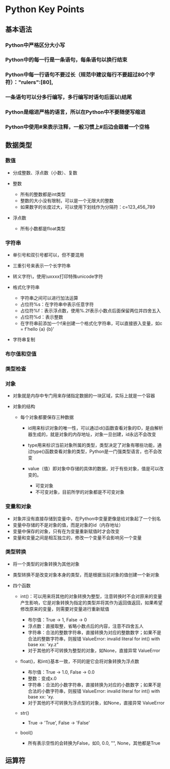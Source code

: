 # Python Key Points

## 基本语法

### Python中严格区分大小写

### Python中的每一行是一条语句，每条语句以换行结束

### Python中每一行语句不要过长（规范中建议每行不要超过80个字符）："rulers":[80],

### 一条语句可以分多行编写，多行编写时语句后面以\结尾

### Python是缩进严格的语言，所以在Python中不要随便写缩进

### Python中使用#来表示注释，一般习惯上#后边会跟着一个空格

## 数据类型

### 数值

- 分成整数、浮点数（小数）、复数
- 整数

	- 所有的整数都是int类型
	- 整数的大小没有限制，可以是一个无限大的整数
	- 如果数字的长度过大，可以使用下划线作为分隔符：c=123_456_789

- 浮点数

	- 所有小数都是float类型

### 字符串

- 单引号和双引号都可以，但不要混用
- 三重引号来表示一个长字符串
- 转义字符\，使用\uxxxx打印特殊unicode字符
- 格式化字符串

	- 字符串之间可以进行加法运算
	- 占位符%s：在字符串中表示任意字符
	- 占位符%f：表示浮点数，使用%.2f表示小数点后面保留两位并四舍五入
	- 占位符%d：表示整数
	- 在字符串前添加一个f来创建一个格式化字符串，可以直接嵌入变量，如c = f'hello {a} {b}'

- 字符串复制

### 布尔值和空值

### 类型检查

### 对象

- 对象就是内存中专门用来存储指定数据的一块区域，实际上就是一个容器
- 对象的结构

	- 每个对象都要保存三种数据

		- id用来标识对象的唯一性，可以通过id()函数查看对象的ID，是由解析器生成的，就是对象的内存地址，对象一旦创建，id永远不会改变
		- type用来标识当前对象所属的类型，类型决定了对象有哪些功能，通过type()函数查看对象的类型，Python是一门强类型语言，也不会改变
		- value（值）即对象中存储的具体的数据，对于有些对象，值是可以改变的。

			- 可变对象
			- 不可变对象，目前所学的对象都是不可变对象

### 变量和对象

- 对象并没有直接存储到变量中，在Python中变量更像是给对象起了一个别名
- 变量中存储的不是对象的值，而是对象的id（内存地址）
- 变量中保存的对象，只有在为变量重新赋值时才会改变
- 变量和变量之间是相互独立的，修改一个变量不会影响另一个变量

### 类型转换

- 将一个类型的对象转换为其他对象
- 类型转换不是改变对象本身的类型，而是根据当前对象的值创建一个新对象
- 四个函数

	- int()：可以用来将其他的对象转换为整型，注意转换时不会对原来的变量产生影响，它是对象转换为指定的类型并将其作为返回值返回，如果希望修改原来的变量，则需要对变量进行重新赋值

		- 布尔值：True -> 1, False -> 0
		- 浮点数：直接取整，省略小数点后的内容，注意不四舍五人
		- 字符串：合法的整数字符串，直接转换为对应的整数数字；如果不是合法的整数字符串，则报错 ValueError: invalid literal for int() with base xx: 'xy.z"
		- 对于其他的不可转换为整型的对象，如None，直接异常 ValueError

	- float()，和int()基本一致，不同的是它会将对象转换为浮点数

		- 布尔值：True -> 1.0, False -> 0.0
		- 整数：变成x.0
		- 字符串：合法的小数字符串，直接转换为对应的小数数字；如果不是合法的小数字符串，则报错 ValueError: invalid literal for int() with base xx: 'xy.
		- 对于其他的不可转换为浮点型的对象，如None，直接异常 ValueError

	- str()

		- True -> 'True', False -> 'False'

	- bool()

		- 所有表示空性的会转换为False，如0, 0.0, "", None，其他都是True

## 运算符

